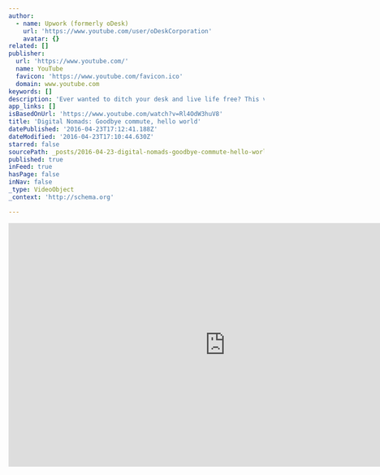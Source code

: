 ```yaml
---
author:
  - name: Upwork (formerly oDesk)
    url: 'https://www.youtube.com/user/oDeskCorporation'
    avatar: {}
related: []
publisher:
  url: 'https://www.youtube.com/'
  name: YouTube
  favicon: 'https://www.youtube.com/favicon.ico'
  domain: www.youtube.com
keywords: []
description: 'Ever wanted to ditch your desk and live life free? This video was made by and for Digital Nomads-professionals who broke free of the 9-to-5 to live life as an adventure, taking their work with them as they travel.'
app_links: []
isBasedOnUrl: 'https://www.youtube.com/watch?v=Rl4OdW3huV8'
title: 'Digital Nomads: Goodbye commute, hello world'
datePublished: '2016-04-23T17:12:41.188Z'
dateModified: '2016-04-23T17:10:44.630Z'
starred: false
sourcePath: _posts/2016-04-23-digital-nomads-goodbye-commute-hello-world.md
published: true
inFeed: true
hasPage: false
inNav: false
_type: VideoObject
_context: 'http://schema.org'

---
```

<iframe src="https://cdn.embedly.com/widgets/media.html?src=https%3A%2F%2Fwww.youtube.com%2Fembed%2FRl4OdW3huV8%3Ffeature%3Doembed&amp;url=https%3A%2F%2Fwww.youtube.com%2Fwatch%3Fv%3DRl4OdW3huV8&amp;image=https%3A%2F%2Fi.ytimg.com%2Fvi%2FRl4OdW3huV8%2Fhqdefault.jpg&amp;key=b7d04c9b404c499eba89ee7072e1c4f7&amp;type=text%2Fhtml&amp;schema=youtube" width="854" height="480" scrolling="no" frameborder="0" allowfullscreen="" style=""></iframe>